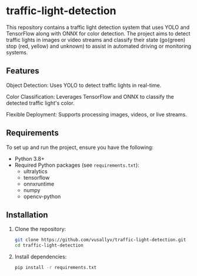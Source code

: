 # traffic-light-detection
This repository contains a traffic light detection system that uses YOLO and TensorFlow along with ONNX for color detection. The project aims to detect traffic lights in images or video streams and classify their state (go(green) stop (red, yellow) and unknown) to assist in automated driving or monitoring systems.

## Features
Object Detection: Uses YOLO to detect traffic lights in real-time.

Color Classification: Leverages TensorFlow and ONNX to classify the detected traffic light's color.

Flexible Deployment: Supports processing images, videos, or live streams.
## Requirements

To set up and run the project, ensure you have the following:

- Python 3.8+
- Required Python packages (see `requirements.txt`):
  - ultralytics
  - tensorflow
  - onnxruntime
  - numpy
  - opencv-python

## Installation

1. Clone the repository:
   ```bash
   git clone https://github.com/vusallyv/traffic-light-detection.git
   cd traffic-light-detection
   ```

2. Install dependencies:
   ```bash
   pip install -r requirements.txt
   ```


